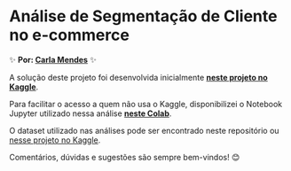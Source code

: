 # Análise de Segmentação de Cliente no e-commerce

✨ **Por: [Carla Mendes](https://www.linkedin.com/in/carlamendescms/)** ✨

A solução deste projeto foi desenvolvida inicialmente **[neste projeto no Kaggle](https://www.kaggle.com/code/carlamendescms/analise-de-segmentacao-de-clientes-no-e-commerce)**.  

Para facilitar o acesso a quem não usa o Kaggle, disponibilizei o Notebook Jupyter utilizado nessa análise **[neste Colab](https://drive.google.com/file/d/1CSkLnqjF7tVuZdJjnUkZqbdM1POkVwW4/view?usp=sharing)**.

O dataset utilizado nas análises pode ser encontrado neste repositório ou [nesse projeto no Kaggle](https://www.kaggle.com/datasets/datacertlaboratoria/projeto-3-segmentao-de-clientes-no-ecommerce).

Comentários, dúvidas e sugestões são sempre bem-vindos! 😊
